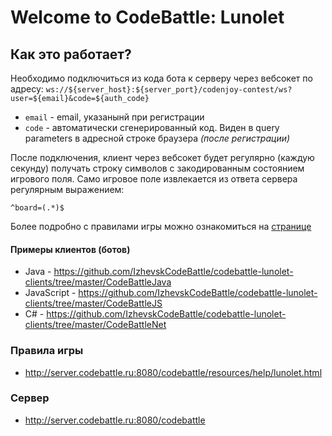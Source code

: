 # Welcome to CodeBattle: Lunolet
## Как это работает?
Необходимо подключиться из кода бота к серверу через вебсокет по адресу:
`ws://${server_host}:${server_port}/codenjoy-contest/ws?user=${email}&code=${auth_code}`
- `email` - email, указанынй при регистрации
- `code` - автоматически сгенерированный код. Виден в query parameters в адресной строке браузера *(после регистрации)*

После подключения, клиент через вебсокет будет регулярно (каждую секунду) получать строку символов с закодированным состоянием игрового поля. 
Само игровое поле извлекается из ответа сервера регулярным выражением:
```
^board=(.*)$
```

Более подробно с правилами игры можно ознакомиться на [странице](Rules.md)

#### Примеры клиентов (ботов)
- Java - https://github.com/IzhevskCodeBattle/codebattle-lunolet-clients/tree/master/CodeBattleJava 
- JavaScript - https://github.com/IzhevskCodeBattle/codebattle-lunolet-clients/tree/master/CodeBattleJS
- C# - https://github.com/IzhevskCodeBattle/codebattle-lunolet-clients/tree/master/CodeBattleNet

### Правила игры
- http://server.codebattle.ru:8080/codebattle/resources/help/lunolet.html

### Сервер
- http://server.codebattle.ru:8080/codebattle

